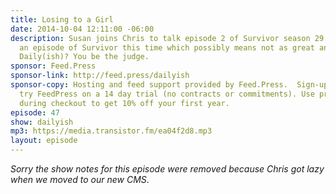 ```yaml
---
title: Losing to a Girl
date: 2014-10-04 12:11:00 -06:00
description: Susan joins Chris to talk episode 2 of Survivor season 29. Not as great
  an episode of Survivor this time which possibly means not as great an episode of
  Daily(ish)? You be the judge.
sponsor: Feed.Press
sponsor-link: http://feed.press/dailyish
sponsor-copy: Hosting and feed support provided by Feed.Press.  Sign-up today and
  try FeedPress on a 14 day trial (no contracts or commitments). Use promo code "dailyish"
  during checkout to get 10% off your first year.
episode: 47
show: dailyish
mp3: https://media.transistor.fm/ea04f2d8.mp3
layout: episode
---
```


<em>Sorry the show notes for this episode were removed because Chris got lazy when we moved to our new CMS</em>.
